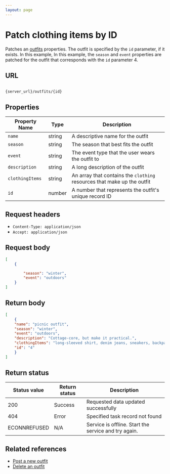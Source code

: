 ```yaml
---
layout: page
---
```


# Patch clothing items by ID

Patches an [outfits](outfits.md) properties. The outfit is specified by the `id` parameter, if it exists. In this example, In this example, the `season` and `event` properties are patched for the outfit that corresponds with the `id` parameter 4.

## URL

```shell

{server_url}/outfits/{id}
```

## Properties

|Property Name |Type |Description |
|---------------|-----|------------|
| `name`      |string |A descriptive name for the outfit|
|`season`    |string |The season that best fits the outfit|
|`event`     |string |The event type that the user wears the outfit to|
|`description` |string |A long description of the outfit|
|`clothingItems`|string | An array that contains the `clothing` resources that make up the outfit|
|`id` |number |A number that represents the outfit's unique record ID|

## Request headers

* `Content-Type: application/json`
* `Accept: application/json`

## Request body

```json
[
    {

        "season": "winter",
        "event": "outdoors"
    }
]
```

## Return body

```json
[
    {
    "name": "picnic outfit",
    "season": "winter",
    "event": "outdoors",
    "description": "Cottage-core, but make it practical.",
    "clothingItems": "long-sleeved shirt, denim jeans, sneakers, backpack",
    "id": "4"
    }
]
```

## Return status

| Status value | Return status | Description |
| ------------- | ----------- | ----------- |
| 200 | Success | Requested data updated successfully |
| 404 | Error | Specified task record not found |
|  ECONNREFUSED | N/A | Service is offline. Start the service and try again. |

## Related references

* [Post a new outfit](outfits-post-a-new-outfit.md)
* [Delete an outfit](outfits-delete-an-outfit.md)
